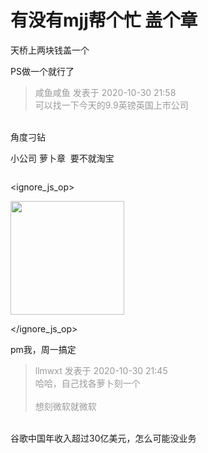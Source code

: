 # 有没有mjj帮个忙 盖个章


天桥上两块钱盖一个

PS做一个就行了

<div class="quote"><blockquote><font color="#999999">咸鱼咸鱼 发表于 2020-10-30 21:58</font><br />
<font color="#999999">可以找一下今天的9.9英镑英国上市公司</font></blockquote></div><br />
角度刁钻

小公司 萝卜章&nbsp;&nbsp;要不就淘宝

<img id="aimg_wzU7t" onclick="zoom(this, this.src, 0, 0, 0)" class="zoom" src="http://www.yinzhang8.com.cn/seal/index.php?name=%E5%A5%BD%E4%BC%BC%E8%BD%A6%E6%BC%8F%E6%89%A3%E5%85%AC%E5%8F%B8&amp;str=&amp;type=1" onmouseover="img_onmouseoverfunc(this)" onload="thumbImg(this)" border="0" alt="" />


<ignore_js_op>

<img id="aimg_140917" aid="140917" src="static/image/common/none.gif" zoomfile="forum.php?mod=attachment&aid=MTQwOTE3fDQ0ZmY0ZjgwfDE2MDk2NDQ5MjJ8NDczNDR8NzYwNDAy&noupdate=yes&nothumb=yes" file="forum.php?mod=attachment&aid=MTQwOTE3fDQ0ZmY0ZjgwfDE2MDk2NDQ5MjJ8NDczNDR8NzYwNDAy&noupdate=yes" class="zoom" onclick="zoom(this, this.src, 0, 0, 0)" width="182" id="aimg_140917" inpost="1" onmouseover="showMenu({'ctrlid':this.id,'pos':'12'})" />

<div class="tip tip_4 aimg_tip" id="aimg_140917_menu" style="position: absolute; display: none" disautofocus="true">
<div class="xs0">
<p><strong>index.png</strong> <em class="xg1">(6.54 KB, 下载次数: 0)</em></p>
<p>
<a href="forum.php?mod=attachment&amp;aid=MTQwOTE3fDQ0ZmY0ZjgwfDE2MDk2NDQ5MjJ8NDczNDR8NzYwNDAy&amp;nothumb=yes" target="_blank">下载附件</a>

</p>

<p class="xg1 y">2020-10-31 17:58 上传</p>

</div>
<div class="tip_horn"></div>
</div>

</ignore_js_op>


pm我，周一搞定

<div class="quote"><blockquote><font color="#999999">llmwxt 发表于 2020-10-30 21:45</font><br />
<font color="#999999">哈哈，自己找各萝卜刻一个<br />
<br />
想刻微软就微软<br />
</font></blockquote></div><br />
谷歌中国年收入超过30亿美元，怎么可能没业务
